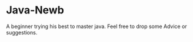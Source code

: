# Java-Newb
A beginner trying his best to master java. Feel free to drop some Advice or suggestions.
